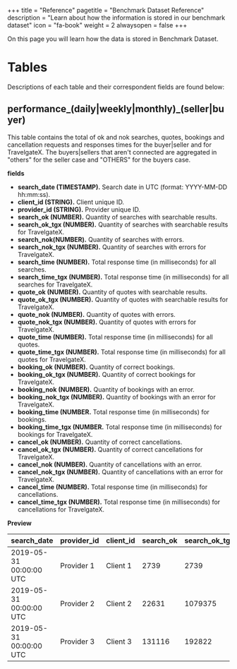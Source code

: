 +++
title = "Reference"
pagetitle = "Benchmark Dataset Reference"
description = "Learn about how the information is stored in our benchmark dataset"
icon = "fa-book"
weight = 2
alwaysopen = false
+++

On this page you will learn how the data is stored in Benchmark Dataset.

# Tables

Descriptions of each table and their correspondent fields are found below:


## performance\_(daily|weekly|monthly)\_(seller|buyer)
This table contains the total of ok and nok searches, quotes, bookings and cancellation requests and responses times for the buyer|seller and for TravelgateX. The buyers|sellers that aren't connected are aggregated in "others" for the seller case and "OTHERS" for the buyers case.


__fields__

* **search\_date (TIMESTAMP).** Search date in UTC (format: YYYY-MM-DD hh:mm:ss).
* **client\_id (STRING).** Client unique ID.
* **provider\_id (STRING).** Provider unique ID.
* **search\_ok (NUMBER).** Quantity of searches with searchable results.
* **search\_ok_tgx (NUMBER).** Quantity of searches with searchable results for TravelgateX.
* **search\_nok(NUMBER).** Quantity of searches with errors.
* **search\_nok_tgx (NUMBER).** Quantity of searches with errors for TravelgateX.
* **search\_time (NUMBER).** Total response time (in milliseconds) for all searches.
* **search\_time_tgx (NUMBER).** Total response time (in milliseconds) for all searches for TravelgateX.
* **quote\_ok (NUMBER).** Quantity of quotes with searchable results.
* **quote\_ok_tgx (NUMBER).** Quantity of quotes with searchable results for TravelgateX.
* **quote\_nok (NUMBER).** Quantity of quotes with errors.
* **quote\_nok_tgx (NUMBER).** Quantity of quotes with errors for TravelgateX.
* **quote\_time (NUMBER).** Total response time (in milliseconds) for all quotes.
* **quote\_time_tgx (NUMBER).** Total response time (in milliseconds) for all quotes for TravelgateX.
* **booking\_ok (NUMBER).** Quantity of correct bookings.
* **booking\_ok_tgx (NUMBER).** Quantity of correct bookings for TravelgateX.
* **booking\_nok (NUMBER).** Quantity of bookings with an error.
* **booking\_nok_tgx (NUMBER).** Quantity of bookings with an error for TravelgateX.
* **booking\_time (NUMBER.** Total response time (in milliseconds) for bookings.
* **booking\_time_tgx (NUMBER.** Total response time (in milliseconds) for bookings for TravelgateX.
* **cancel\_ok (NUMBER).** Quantity of correct cancellations.
* **cancel\_ok_tgx (NUMBER).** Quantity of correct cancellations for TravelgateX.
* **cancel\_nok (NUMBER).** Quantity of cancellations with an error.
* **cancel\_nok_tgx (NUMBER).** Quantity of cancellations with an error for TravelgateX.
* **cancel\_time (NUMBER).** Total response time (in milliseconds) for cancellations.
* **cancel\_time_tgx (NUMBER).** Total response time (in milliseconds) for cancellations for TravelgateX.

__Preview__


| search_date             | provider_id | client_id      | search_ok | search_ok_tgx | search_nok | search_nok_tgx | search_time | search_time_tgx | quote_ok | quote_ok_tgx | quote_nok | quote_nok_tgx | quote_time | quote_time_tgx | booking_ok | booking_ok_tgx | booking_nok | booking_nok_tgx | booking_time | booking_time_tgx | cancel_ok | cancel_ok_tgx | cancel_nok | cancel_nok_tgx | cancel_time | cancel_time_tgx |
|-------------------------|-------------|----------------|-----------|---------------|------------|----------------|-------------|-----------------|----------|--------------|-----------|---------------|------------|----------------|------------|----------------|-------------|-----------------|--------------|------------------|-----------|---------------|------------|----------------|-------------|-----------------|
| 2019-05-31 00:00:00 UTC | Provider 1  | Client 1       | 2739      | 2739          | 5435       | 5435           | 15143760    | 15143760        | 19       | 19           | 0         | 0             | 54151      | 54151          | 2          | 2              | 1           | 1               | 31747        | 31747            | 0         | 0             | 0          | 0              | 0           | 0               |
| 2019-05-31 00:00:00 UTC | Provider 2  | Client 2       | 22631     | 1079375       | 4964       | 669086         | 2308465     | 256855044       | 1694     | 7708         | 0         | 80            | 157269     | 3539127        | 8          | 18             | 1           | 1               | 5441         | 15815            | 1         | 7             | 0          | 0              | 625         | 5925            |
| 2019-05-31 00:00:00 UTC | Provider 3  | Client 3       | 131116    | 192822        | 68270      | 106039         | 581904466   | 1168506957      | 6386     | 8220         | 1232      | 1511          | 32997644   | 41012522       | 93         | 193            | 1           | 1               | 3468668      | 7259187          | 32        | 40            | 0          | 0              | 334721      | 399424          |
